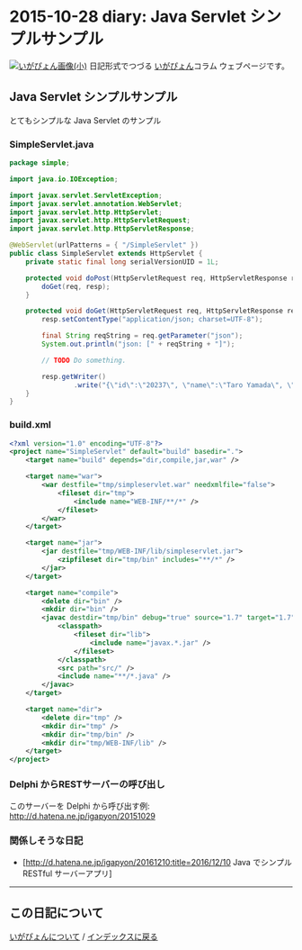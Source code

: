 2015-10-28 diary: Java Servlet シンプルサンプル
=====================================================================================================
[![いがぴょん画像(小)](https://igapyon.github.io/diary/images/iga200306s.jpg "いがぴょん")](https://igapyon.github.io/diary/memo/memoigapyon.html) 日記形式でつづる [いがぴょん](https://igapyon.github.io/diary/memo/memoigapyon.html)コラム ウェブページです。

## Java Servlet シンプルサンプル

とてもシンプルな Java Servlet のサンプル

### SimpleServlet.java


```java
package simple;

import java.io.IOException;

import javax.servlet.ServletException;
import javax.servlet.annotation.WebServlet;
import javax.servlet.http.HttpServlet;
import javax.servlet.http.HttpServletRequest;
import javax.servlet.http.HttpServletResponse;

@WebServlet(urlPatterns = { "/SimpleServlet" })
public class SimpleServlet extends HttpServlet {
	private static final long serialVersionUID = 1L;

	protected void doPost(HttpServletRequest req, HttpServletResponse resp) throws ServletException, IOException {
		doGet(req, resp);
	}

	protected void doGet(HttpServletRequest req, HttpServletResponse resp) throws ServletException, IOException {
		resp.setContentType("application/json; charset=UTF-8");

		final String reqString = req.getParameter("json");
		System.out.println("json: [" + reqString + "]");

		// TODO Do something.

		resp.getWriter()
				.write("{\"id\":\"20237\", \"name\":\"Taro Yamada\", \"drive\":[\"car\",\"bicycle\",\"train\"]}");
	}
}
```



### build.xml


```xml
<?xml version="1.0" encoding="UTF-8"?>
<project name="SimpleServlet" default="build" basedir=".">
	<target name="build" depends="dir,compile,jar,war" />

	<target name="war">
		<war destfile="tmp/simpleservlet.war" needxmlfile="false">
			<fileset dir="tmp">
				<include name="WEB-INF/**/*" />
			</fileset>
		</war>
	</target>

	<target name="jar">
		<jar destfile="tmp/WEB-INF/lib/simpleservlet.jar">
			<zipfileset dir="tmp/bin" includes="**/*" />
		</jar>
	</target>

	<target name="compile">
		<delete dir="bin" />
		<mkdir dir="bin" />
		<javac destdir="tmp/bin" debug="true" source="1.7" target="1.7" fork="true" encoding="UTF-8" includeantruntime="false">
			<classpath>
				<fileset dir="lib">
					<include name="javax.*.jar" />
				</fileset>
			</classpath>
			<src path="src/" />
			<include name="**/*.java" />
		</javac>
	</target>

	<target name="dir">
		<delete dir="tmp" />
		<mkdir dir="tmp" />
		<mkdir dir="tmp/bin" />
		<mkdir dir="tmp/WEB-INF/lib" />
	</target>
</project>
```



### Delphi からRESTサーバーの呼び出し

このサーバーを Delphi から呼び出す例: http://d.hatena.ne.jp/igapyon/20151029


### 関係しそうな日記


* [http://d.hatena.ne.jp/igapyon/20161210:title=2016/12/10 Java でシンプル RESTful サーバーアプリ]




----------------------------------------------------------------------------------------------------

## この日記について
[いがぴょんについて](https://igapyon.github.io/diary/memo/memoigapyon.html) / [インデックスに戻る](https://igapyon.github.io/diary/idxall.html)
